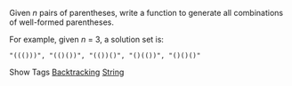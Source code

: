 Given _n_ pairs of parentheses, write a function to generate all combinations of well-formed parentheses.

For example, given _n_ = 3, a solution set is:

`"((()))", "(()())", "(())()", "()(())", "()()()"`

Show Tags
 [Backtracking](/tag/backtracking/) [String](/tag/string/)
